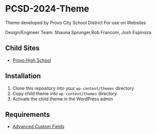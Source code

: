 # PCSD-2024-Theme

Theme developed by Provo City School District For use on Websites

Design/Engineer Team: Shauna Sprunger,Rob Francom, Josh Espinoza

## Child Sites

- [Provo High School](http://158.91.1.133:8082/)

## Installation

1. Clone this repository into your `wp-content/themes` directory
2. Copy child theme into `wp-content/themes` directory.
3. Activate the child theme in the WordPress admin

## Requirements

- [Advanced Custom Fields](https://www.advancedcustomfields.com/)